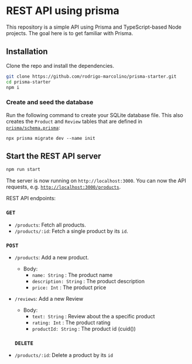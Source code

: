 # REST API using prisma

This repository is a simple API using Prisma and TypeScript-based Node projects. The goal here is to get familiar with Prisma.

## Installation

Clone the repo and install the dependencies.

```bash
git clone https://github.com/rodrigo-marcolino/prisma-starter.git
cd prisma-starter
npm i
```

### Create and seed the database

Run the following command to create your SQLite database file. This also creates the `Product` and `Review` tables that are defined in [`prisma/schema.prisma`](./prisma/schema.prisma):

```
npx prisma migrate dev --name init
```

## Start the REST API server

```bash
npm run start
```

The server is now running on `http://localhost:3000`. You can now the API requests, e.g. [`http://localhost:3000/products`](http://localhost:3000/products).

REST API endpoints:

### `GET`

- `/products`: Fetch all products.
- `/products/:id`: Fetch a single product by its `id`.

### `POST`

- `/products`: Add a new product.
  - Body:
    - `name: String` : The product name
    - `description: String` : The product description
    - `price: Int` : The product price
- `/reviews`: Add a new Review
  - Body:
    - `text: String` : Review about the a specific product
    - `rating: Int` : The product rating
    - `productId: String` : The product id (cuid())

  ### `DELETE`

- `/products/:id`: Delete a product by its `id`
